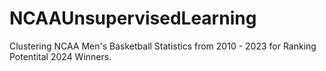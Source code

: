 # NCAAUnsupervisedLearning
Clustering NCAA Men's Basketball Statistics from 2010 - 2023 for Ranking Potentital 2024 Winners.
